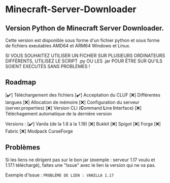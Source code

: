 # Minecraft-Server-Downloader

## Version Python de Minecraft Server Downloader.

Cette version est disponible sous forme d'un fichier python et sous forme de fichiers exeutables AMD64 et ARM64 Windows et Linux.

SI VOUS SOUHAITEZ UTILISER UN FICHIER SUR PLUSIEURS ORDINATEURS DIFFÉRENTS, UTILISEZ LE SCRIPT .py OU LES .jar POUR ÊTRE SUR QU'ILS SOIENT EXECUTÉS SANS PROBLÈMES !

## Roadmap

[✔️] Téléchargement des fichiers
[✔️] Acceptation du CLUF
[❌] Différentes langues
[❌] Allocation de mémoire
[❌] Configuration du serveur (server.properties)
[❌] Version CLI (**C**ommand **L**ine **I**nterface)
[❌] Téléchagement automatique de la dernière version

Versions :
    [✔️] Vanila (de la 1.8 à la 1.19)
    [❌] Bukkit
    [❌] Spigot
    [❌] Forge
    [❌] Fabric
    [❌] Modpack CurseForge

## Problèmes

Si les liens ne dirigent pas sur le bon jar (exemple : serveur 1.17 voulu et 1.17.1 téléchargé), faites une "Issue" avec le lien la version qui ne va pas.

Exemple d'Issue :
``PROBLÈME DE LIEN : VANILLA 1.17``